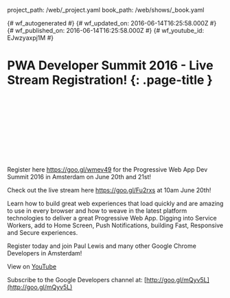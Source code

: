 project_path: /web/_project.yaml
book_path: /web/shows/_book.yaml

{# wf_autogenerated #}
{# wf_updated_on: 2016-06-14T16:25:58.000Z #}
{# wf_published_on: 2016-06-14T16:25:58.000Z #}
{# wf_youtube_id: EJwzyaxpj1M #}

# PWA Developer Summit 2016 - Live Stream Registration! {: .page-title }


<div class="video-wrapper">
  <iframe class="devsite-embedded-youtube-video" data-video-id="EJwzyaxpj1M"
          data-autohide="1" data-showinfo="0" frameborder="0" allowfullscreen>
  </iframe>
</div>

Register here https://goo.gl/wmev49 for the Progressive Web App Dev Summit 2016 in Amsterdam on June 20th and 21st! 

Check out the live stream here https://goo.gl/Fu2rxs at 10am June 20th!

Learn how to build great web experiences that load quickly and are amazing to use in every browser and how to weave in the latest platform technologies to deliver a great Progressive Web App. Digging into Service Workers, add to Home Screen, Push Notifications,  building Fast, Responsive and Secure experiences.

Register today and join Paul Lewis and many other Google Chrome Developers in Amsterdam!

View on [YouTube](https://youtu.be/EJwzyaxpj1M)

Subscribe to the Google Developers channel at: [http://goo.gl/mQyv5L](http://goo.gl/mQyv5L)
